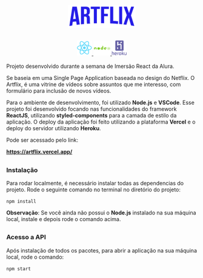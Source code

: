 <div align="center">
  <img src="src/assets/img/logo_artflix.svg" width="180" title="hover text">
</div>

##


<div align="center">
        <a href="https://reactjs.org/" target="_blank" rel="noreferrer"> <img src="https://raw.githubusercontent.com/devicons/devicon/master/icons/react/react-original.svg" alt="react"  height="40" width="40"/> </a>
        <a href="https://nodejs.org" target="_blank" rel="noreferrer"> <img src="https://raw.githubusercontent.com/devicons/devicon/master/icons/nodejs/nodejs-plain-wordmark.svg" alt="nodejs"  height="40" width="45"/> </a> 
        <a href="https://www.heroku.com/" target="_blank" rel="noreferrer"> <img src="https://raw.githubusercontent.com/devicons/devicon/master/icons/heroku/heroku-plain-wordmark.svg" alt="heroku"  height="40" width="40"/> </a> 
</div>
<br>
Projeto desenvolvido durante a semana de Imersão React da Alura.  

Se baseia em uma Single Page Application baseada no design do Netflix.
O Artflix, é uma vitrine de vídeos sobre assuntos que me interesso, com formulário para inclusão de novos
vídeos. 

Para o ambiente de desenvolvimento, foi utilizado **Node.js** e **VSCode**. Esse projeto foi desenvolvido
focando nas funcionalidades do framework **ReactJS**, utilizando **styled-components** para a camada de
estilo da aplicação. O deploy da aplicação foi feito utilizando a plataforma **Vercel** e o deploy do servidor
utilizando **Heroku**. 

Pode ser acessado pelo link:

**https://artflix.vercel.app/**

##

### Instalação

Para rodar localmente, é necessário instalar todas as dependencias do projeto. Rode o seguinte comando no terminal no diretório do projeto:

```
npm install
```

**Observação**: Se você ainda não possui o **Node.js** instalado na sua máquina local, instale e depois rode o comando acima. 

##

### Acesso a API

Após instalação de todos os pacotes, para abrir a aplicação na sua máquina local, rode o comando:

```
npm start
```
